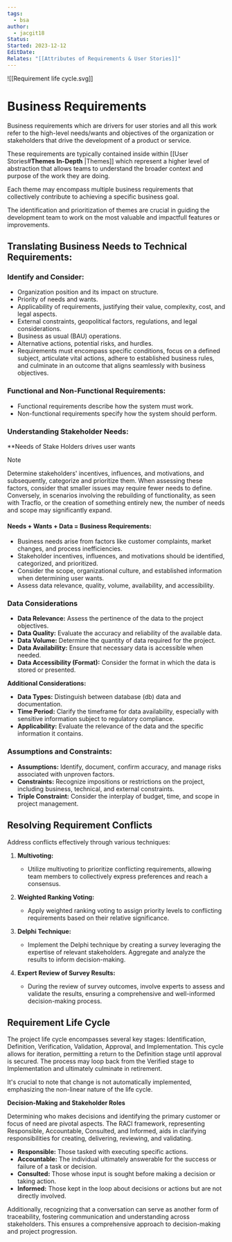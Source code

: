 ```yaml
---
tags:
  - bsa
author:
  - jacgit18
Status: 
Started: 2023-12-12
EditDate: 
Relates: "[[Attributes of Requirements & User Stories]]"
---
```


![[Requirement life cycle.svg]]

# Business Requirements 
Business requirements which are drivers for user stories and all this work refer to the high-level needs/wants and objectives of the organization or stakeholders that drive the development of a product or service.

These requirements are typically contained inside within [[User Stories#**Themes In-Depth** |Themes]] which represent a higher level of abstraction that allows teams to understand the broader context and purpose of the work they are doing.

Each theme may encompass multiple business requirements that collectively contribute to achieving a specific business goal.

The identification and prioritization of themes are crucial in guiding the development team to work on the most valuable and impactfull features or improvements.

## **Translating Business Needs to Technical Requirements:**

### **Identify and Consider:**
   - Organization position and its impact on structure.
   - Priority of needs and wants.
   - Applicability of requirements, justifying their value, complexity, cost, and legal aspects.
   - External constraints, geopolitical factors, regulations, and legal considerations.
   - Business as usual (BAU) operations.
   - Alternative actions, potential risks, and hurdles.
   - Requirements must encompass specific conditions, focus on a defined subject, articulate vital actions, adhere to established business rules, and culminate in an outcome that aligns seamlessly with business objectives.

### **Functional and Non-Functional Requirements:**
   - Functional requirements describe how the system must work.
   - Non-functional requirements specify how the system should perform.


### **Understanding Stakeholder Needs:**
**Needs of Stake Holders drives user wants
>[!note]
> Determine stakeholders' incentives, influences, and motivations, and subsequently, categorize and prioritize them. When assessing these factors, consider that smaller issues may require fewer needs to define. Conversely, in scenarios involving the rebuilding of functionality, as seen with Tracflo, or the creation of something entirely new, the number of needs and scope may significantly expand.
#### Needs + Wants + Data = Business Requirements:
   - Business needs arise from factors like customer complaints, market changes, and process inefficiencies.
   - Stakeholder incentives, influences, and motivations should be identified, categorized, and prioritized.
   - Consider the scope, organizational culture, and established information when determining user wants.
   - Assess data relevance, quality, volume, availability, and accessibility.

### Data Considerations
- **Data Relevance:** Assess the pertinence of the data to the project objectives.
- **Data Quality:** Evaluate the accuracy and reliability of the available data.
- **Data Volume:** Determine the quantity of data required for the project.
- **Data Availability:** Ensure that necessary data is accessible when needed.
- **Data Accessibility (Format):** Consider the format in which the data is stored or presented.

**Additional Considerations:**
- **Data Types:** Distinguish between database (db) data and documentation.
- **Time Period:** Clarify the timeframe for data availability, especially with sensitive information subject to regulatory compliance.
- **Applicability:** Evaluate the relevance of the data and the specific information it contains.

### **Assumptions and Constraints:**
   - **Assumptions:** Identify, document, confirm accuracy, and manage risks associated with unproven factors.
   - **Constraints:** Recognize impositions or restrictions on the project, including business, technical, and external constraints.
   - **Triple Constraint:** Consider the interplay of budget, time, and scope in project management.

## Resolving Requirement Conflicts
Address conflicts effectively through various techniques:

1. **Multivoting:**
   - Utilize multivoting to prioritize conflicting requirements, allowing team members to collectively express preferences and reach a consensus.

2. **Weighted Ranking Voting:**
   - Apply weighted ranking voting to assign priority levels to conflicting requirements based on their relative significance.

3. **Delphi Technique:**
   - Implement the Delphi technique by creating a survey leveraging the expertise of relevant stakeholders. Aggregate and analyze the results to inform decision-making.

4. **Expert Review of Survey Results:**
   - During the review of survey outcomes, involve experts to assess and validate the results, ensuring a comprehensive and well-informed decision-making process.

## Requirement Life Cycle 
The project life cycle encompasses several key stages: Identification, Definition, Verification, Validation, Approval, and Implementation. This cycle allows for iteration, permitting a return to the Definition stage until approval is secured. The process may loop back from the Verified stage to Implementation and ultimately culminate in retirement.

It's crucial to note that change is not automatically implemented, emphasizing the non-linear nature of the life cycle.

**Decision-Making and Stakeholder Roles**

Determining who makes decisions and identifying the primary customer or focus of need are pivotal aspects. The RACI framework, representing Responsible, Accountable, Consulted, and Informed, aids in clarifying responsibilities for creating, delivering, reviewing, and validating. 

- **Responsible:** Those tasked with executing specific actions.
- **Accountable:** The individual ultimately answerable for the success or failure of a task or decision.
- **Consulted:** Those whose input is sought before making a decision or taking action.
- **Informed:** Those kept in the loop about decisions or actions but are not directly involved.

Additionally, recognizing that a conversation can serve as another form of traceability, fostering communication and understanding across stakeholders. This ensures a comprehensive approach to decision-making and project progression.




